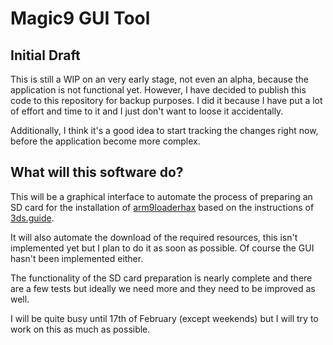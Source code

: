 Magic9 GUI Tool
===
Initial Draft
---

This is still a WIP on an very early stage, not even an alpha, because the application is not functional yet. However, I have decided to publish this code to this repository for backup purposes. I did it because I have put a lot of effort and time to it and I just don't want to loose it accidentally.

Additionally, I think it's a good idea to start tracking the changes right now, before the application become more complex. 

What will this software do?
---

This will be a graphical interface to automate the process of preparing an SD card for the installation of [arm9loaderhax](https://github.com/AuroraWright/arm9loaderhax) based on the instructions of [3ds.guide](http://3ds.guide). 

It will also automate the download of the required resources, this isn't implemented yet but I plan to do it as soon as possible. Of course the GUI hasn't been implemented either.

The functionality of the SD card preparation is nearly complete and there are a few tests but ideally we need more and they need to be improved as well.

I will be quite busy until 17th of February (except weekends) but I will try to work on this as much as possible.